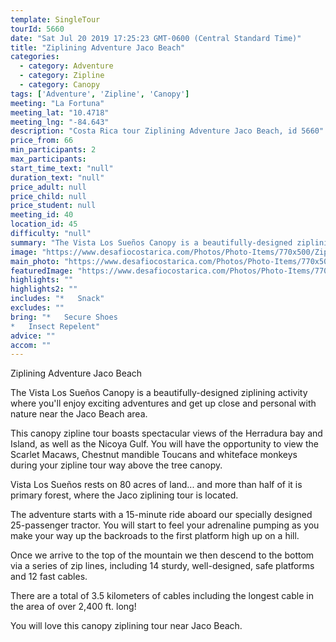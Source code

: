 ```yaml
---
template: SingleTour
tourId: 5660
date: "Sat Jul 20 2019 17:25:23 GMT-0600 (Central Standard Time)"
title: "Ziplining Adventure Jaco Beach"
categories: 
  - category: Adventure
  - category: Zipline
  - category: Canopy
tags: ['Adventure', 'Zipline', 'Canopy']
meeting: "La Fortuna"
meeting_lat: "10.4718"
meeting_lng: "-84.643"
description: "Costa Rica tour Ziplining Adventure Jaco Beach, id 5660"
price_from: 66
min_participants: 2
max_participants: 
start_time_text: "null"
duration_text: "null"
price_adult: null
price_child: null
price_student: null
meeting_id: 40
location_id: 45
difficulty: "null"
summary: "The Vista Los Sueños Canopy is a beautifully-designed ziplining activity where you'll enjoy exciting adventures and get up close and personal with nature near the Jaco Beach area."
image: "https://www.desafiocostarica.com/Photos/Photo-Items/770x500/Ziplining-Adventure-Jaco-Beach-1511890202.jpg"
main_photo: "https://www.desafiocostarica.com/Photos/Photo-Items/770x500/Ziplining-Adventure-Jaco-Beach-1511890202.jpg"
featuredImage: "https://www.desafiocostarica.com/Photos/Photo-Items/770x500/Ziplining-Adventure-Jaco-Beach-1511890202.jpg"
highlights: ""
highlights2: ""
includes: "*   Snack"
excludes: ""
bring: "*   Secure Shoes
*   Insect Repelent"
advice: ""
accom: ""
---
```

Ziplining Adventure Jaco Beach

The Vista Los Sueños Canopy is a beautifully-designed ziplining activity where you'll enjoy exciting adventures and get up close and personal with nature near the Jaco Beach area.

This canopy zipline tour boasts spectacular views of the Herradura bay and Island, as well as the Nicoya Gulf. You will have the opportunity to view the Scarlet Macaws, Chestnut mandible Toucans and whiteface monkeys during your zipline tour way above the tree canopy.

Vista Los Sueños rests on 80 acres of land... and more than half of it is primary forest, where the Jaco ziplining tour is located.

The adventure starts with a 15-minute ride aboard our specially designed 25-passenger tractor. You will start to feel your adrenaline pumping as you make your way up the backroads to the first platform high up on a hill.

Once we arrive to the top of the mountain we then descend to the bottom via a series of zip lines, including 14 sturdy, well-designed, safe platforms and 12 fast cables.

There are a total of 3.5 kilometers of cables including the longest cable in the area of over 2,400 ft. long!

You will love this canopy ziplining tour near Jaco Beach.